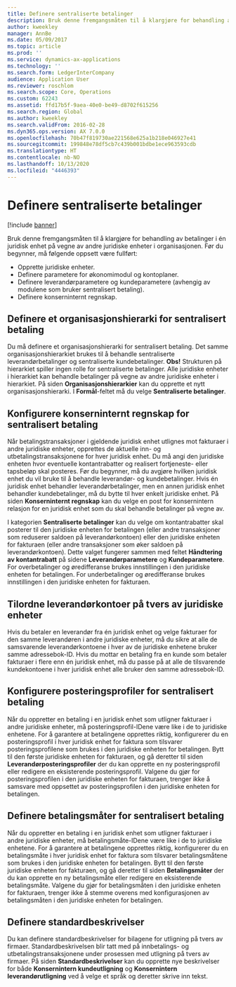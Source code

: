 ```yaml
---
title: Definere sentraliserte betalinger
description: Bruk denne fremgangsmåten til å klargjøre for behandling av betalinger i én juridisk enhet på vegne av andre juridiske enheter i organisasjonen.
author: kweekley
manager: AnnBe
ms.date: 05/09/2017
ms.topic: article
ms.prod: ''
ms.service: dynamics-ax-applications
ms.technology: ''
ms.search.form: LedgerInterCompany
audience: Application User
ms.reviewer: roschlom
ms.search.scope: Core, Operations
ms.custom: 62243
ms.assetid: ffd17b5f-9aea-40e0-be49-d8702f615256
ms.search.region: Global
ms.author: kweekley
ms.search.validFrom: 2016-02-28
ms.dyn365.ops.version: AX 7.0.0
ms.openlocfilehash: 70b47f819730ae221568e625a1b218e046927e41
ms.sourcegitcommit: 199848e78df5cb7c439b001bdbe1ece963593cdb
ms.translationtype: HT
ms.contentlocale: nb-NO
ms.lasthandoff: 10/13/2020
ms.locfileid: "4446393"
---
```

# <a name="set-up-centralized-payments"></a>Definere sentraliserte betalinger

[!include [banner](../includes/banner.md)]

Bruk denne fremgangsmåten til å klargjøre for behandling av betalinger i én juridisk enhet på vegne av andre juridiske enheter i organisasjonen. Før du begynner, må følgende oppsett være fullført:

-   Opprette juridiske enheter.
-   Definere parametere for økonomimodul og kontoplaner.
-   Definere leverandørparametere og kundeparametere (avhengig av modulene som bruker sentralisert betaling).
-   Definere konserninternt regnskap.

## <a name="set-up-an-organizational-hierarchy-for-centralized-payments"></a>Definere et organisasjonshierarki for sentralisert betaling
Du må definere et organisasjonshierarki for sentralisert betaling. Det samme organisasjonshierarkiet brukes til å behandle sentraliserte leverandørbetalinger og sentraliserte kundebetalinger. **Obs!**  Strukturen på hierarkiet spiller ingen rolle for sentraliserte betalinger. Alle juridiske enheter i hierarkiet kan behandle betalinger på vegne av andre juridiske enheter i hierarkiet. På siden **Organisasjonshierarkier** kan du opprette et nytt organisasjonshierarki. I **Formål**-feltet må du velge **Sentraliserte betalinger**. 

## <a name="set-up-an-intercompany-account-for-centralized-payments"></a>Konfigurere konserninternt regnskap for sentralisert betaling
Når betalingstransaksjoner i gjeldende juridisk enhet utlignes mot fakturaer i andre juridiske enheter, opprettes de aktuelle inn- og utbetalingstransaksjonene for hver juridisk enhet. Du må angi den juridiske enheten hvor eventuelle kontantrabatter og realisert fortjeneste- eller tapsbeløp skal posteres. Før du begynner, må du avgjøre hvilken juridisk enhet du vil bruke til å behandle leverandør- og kundebetalinger. Hvis én juridisk enhet behandler leverandørbetalinger, men en annen juridisk enhet behandler kundebetalinger, må du bytte til hver enkelt juridiske enhet. På siden **Konserninternt regnskap** kan du velge en post for konsernintern relasjon for en juridisk enhet som du skal behandle betalinger på vegne av. 

I kategorien **Sentraliserte betalinger** kan du velge om kontantrabatter skal posterer til den juridiske enheten for betalingen (eller andre transaksjoner som reduserer saldoen på leverandørkontoen) eller den juridiske enheten for fakturaen (eller andre transaksjoner som øker saldoen på leverandørkontoen). Dette valget fungerer sammen med feltet **Håndtering av kontantrabatt** på sidene **Leverandørparametere** og **Kundeparametere**. For overbetalinger og øredifferanse brukes innstillingen i den juridiske enheten for betalingen. For underbetalinger og øredifferanse brukes innstillingen i den juridiske enheten for fakturaen.

## <a name="map-vendor-accounts-across-legal-entities"></a>Tilordne leverandørkontoer på tvers av juridiske enheter
Hvis du betaler en leverandør fra én juridisk enhet og velge fakturaer for den samme leverandøren i andre juridiske enheter, må du sikre at alle de samsvarende leverandørkontoene i hver av de juridiske enhetene bruker samme adressebok-ID. Hvis du mottar en betaling fra en kunde som betaler fakturaer i flere enn én juridisk enhet, må du passe på at alle de tilsvarende kundekontoene i hver juridisk enhet alle bruker den samme adressebok-ID.

## <a name="set-up-posting-profiles-for-centralized-payments"></a>Konfigurere posteringsprofiler for sentralisert betaling
Når du oppretter en betaling i en juridisk enhet som utligner fakturaer i andre juridiske enheter, må posteringsprofil-IDene være like i de to juridiske enhetene. For å garantere at betalingene opprettes riktig, konfigurerer du en posteringsprofil i hver juridisk enhet for faktura som tilsvarer posteringsprofilene som brukes i den juridiske enheten for betalingen. Bytt til den første juridiske enheten for fakturaen, og gå deretter til siden **Leverandørposteringsprofiler** der du kan opprette en ny posteringsprofil eller redigere en eksisterende posteringsprofil. Valgene du gjør for posteringsprofilen i den juridiske enheten for fakturaen, trenger ikke å samsvare med oppsettet av posteringsprofilen i den juridiske enheten for betalingen.

## <a name="set-up-methods-of-payment-for-centralized-payments"></a>Definere betalingsmåter for sentralisert betaling
Når du oppretter en betaling i en juridisk enhet som utligner fakturaer i andre juridiske enheter, må betalingsmåte-IDene være like i de to juridiske enhetene. For å garantere at betalingene opprettes riktig, konfigurerer du en betalingsmåte i hver juridisk enhet for faktura som tilsvarer betalingsmåtene som brukes i den juridiske enheten for betalingen. Bytt til den første juridiske enheten for fakturaen, og gå deretter til siden **Betalingsmåter** der du kan opprette en ny betalingsmåte eller redigere en eksisterende betalingsmåte. Valgene du gjør for betalingsmåten i den juridiske enheten for fakturaen, trenger ikke å stemme overens med konfigurasjonen av betalingsmåten i den juridiske enheten for betalingen.

## <a name="set-up-default-descriptions"></a>Definere standardbeskrivelser
Du kan definere standardbeskrivelser for bilagene for utligning på tvers av firmaer. Standardbeskrivelsen blir tatt med på innbetalings- og utbetalingstransaksjonene under prosessen med utligning på tvers av firmaer. På siden **Standardbeskrivelser** kan du opprette nye beskrivelser for både **Konsernintern kundeutligning** og **Konsernintern leverandørutligning** ved å velge et språk og deretter skrive inn tekst.



